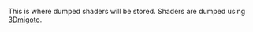 This is where dumped shaders will be stored. Shaders are dumped using [3Dmigoto](https://github.com/bo3b/3Dmigoto/).
<!--stackedit_data:
eyJoaXN0b3J5IjpbMTEwMDgwODE4XX0=
-->